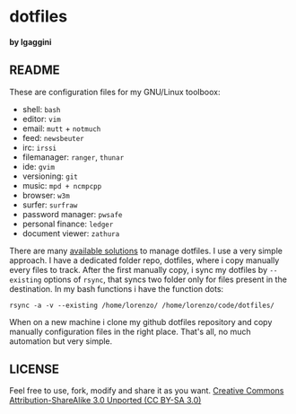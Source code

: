 # dotfiles
#### by lgaggini

## README
These are configuration files for my GNU/Linux toolboox:

* shell: `bash`
* editor: `vim`
* email: `mutt` + `notmuch`
* feed: `newsbeuter`
* irc: `irssi`
* filemanager: `ranger`, `thunar`
* ide: `gvim`
* versioning: `git`
* music: `mpd + ncmpcpp` 
* browser: `w3m`
* surfer: `surfraw`
* password manager: `pwsafe`
* personal finance: `ledger`
* document viewer:  `zathura`

There are many [available solutions](http://dotfiles.github.com/) to manage dotfiles. I use a very simple approach. I have a dedicated folder repo, dotfiles, where i copy manually every files to track. After the first manually copy, i sync my dotfiles by `--existing` options of `rsync`, that syncs two folder only for files present in the destination. In my bash functions i have the function dots:

    rsync -a -v --existing /home/lorenzo/ /home/lorenzo/code/dotfiles/

When on a new machine i clone my github dotfiles repository and copy manually configuration files in the right place.
That's all, no much automation but very simple.

## LICENSE
Feel free to use, fork, modify and share it as you want.
[Creative Commons Attribution-ShareAlike 3.0 Unported (CC BY-SA 3.0)](https://creativecommons.org/licenses/by-sa/3.0/)

